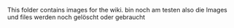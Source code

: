 This folder contains images for the wiki.
bin noch am testen also die Images und files werden noch gelöscht oder gebraucht
